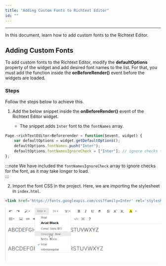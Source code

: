 ```yaml
---
title: "Adding Custom Fonts to Richtext Editor"
id: ""
---
```

---

In this document, learn how to add custom fonts to the Richtext Editor.

## Adding Custom Fonts

To add custom fonts to the Richtext Editor, modify the **defaultOptions** property of the widget and add desired font names to the list. For that, you must add the function inside the **onBeforeRender()** event before the widgets are loaded.

### Steps

Follow the steps below to achieve this.

1. Add the below snippet inside the **onBeforeRender()** event of the Richtext Editor widget.

   - The snippet adds `Inter` font to the `fontNames` array.
 
```javascript
Page.<richTextEditor>Beforerender = function($event, widget) {
    var defaultOptions = widget.getDefaultOptions();
    defaultOptions.fontNames.push("Inter");
    defaultOptions.fontNamesIgnoreCheck = ["Inter"]; // ignore checks for the font
};
```

:::note
We have included the `fontNamesIgnoreCheck` array to ignore checks for the font, as it may take longer to load.  
:::

2. Import the font CSS in the project. Here, we are importing the stylesheet in `index.html`.

```html
<link href='https://fonts.googleapis.com/css?family=Inter' rel='stylesheet'>
```

![/learn/assets/RichtextEditor/RTE-custom-font.png](/learn/assets/RichtextEditor/RTE-custom-font.png)